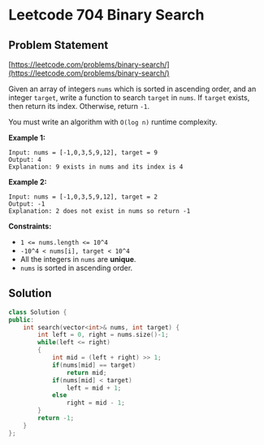 # Leetcode 704 Binary Search

## Problem Statement

[https://leetcode.com/problems/binary-search/](https://leetcode.com/problems/binary-search/)

Given an array of integers `nums` which is sorted in ascending order, and an integer `target`, write a function to search `target` in `nums`. If `target` exists, then return its index. Otherwise, return `-1`.

You must write an algorithm with `O(log n)` runtime complexity.

**Example 1:**

```text
Input: nums = [-1,0,3,5,9,12], target = 9
Output: 4
Explanation: 9 exists in nums and its index is 4
```

**Example 2:**

```text
Input: nums = [-1,0,3,5,9,12], target = 2
Output: -1
Explanation: 2 does not exist in nums so return -1
```

**Constraints:**

* `1 <= nums.length <= 10^4`
* `-10^4 < nums[i], target < 10^4`
* All the integers in `nums` are **unique**.
* `nums` is sorted in ascending order.

## Solution

```cpp
class Solution {
public:
    int search(vector<int>& nums, int target) {
        int left = 0, right = nums.size()-1;
        while(left <= right)
        {
            int mid = (left + right) >> 1;
            if(nums[mid] == target)
                return mid;
            if(nums[mid] < target)
                left = mid + 1;
            else
                right = mid - 1;
        }
        return -1;
    }
};
```

